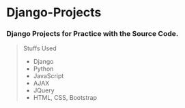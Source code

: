 # Django-Projects
### Django Projects for Practice with the Source Code.
> Stuffs Used
> - Django
> - Python
> - JavaScript
> - AJAX
> - JQuery
> - HTML, CSS, Bootstrap

